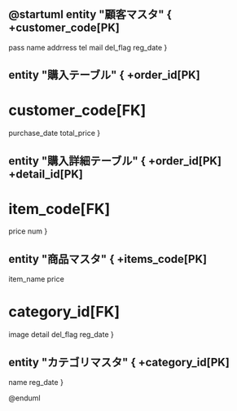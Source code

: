 @startuml
entity "顧客マスタ" {
  +customer_code[PK]
  --
  pass
  name
  addrress
  tel
  mail
  del_flag
  reg_date
  }
  
  entity "購入テーブル" {
  +order_id[PK]
  --
  # customer_code[FK]
  purchase_date
  total_price
  }
  
  entity "購入詳細テーブル" {
  +order_id[PK]
  +detail_id[PK]
  --
  # item_code[FK]
  price
  num
  }
  
  entity "商品マスタ" {
  +items_code[PK]
  --
  item_name
  price
  # category_id[FK]
  image
  detail
  del_flag
  reg_date
  }
  
  entity "カテゴリマスタ" {
+category_id[PK]
--
name
reg_date
}

@enduml

